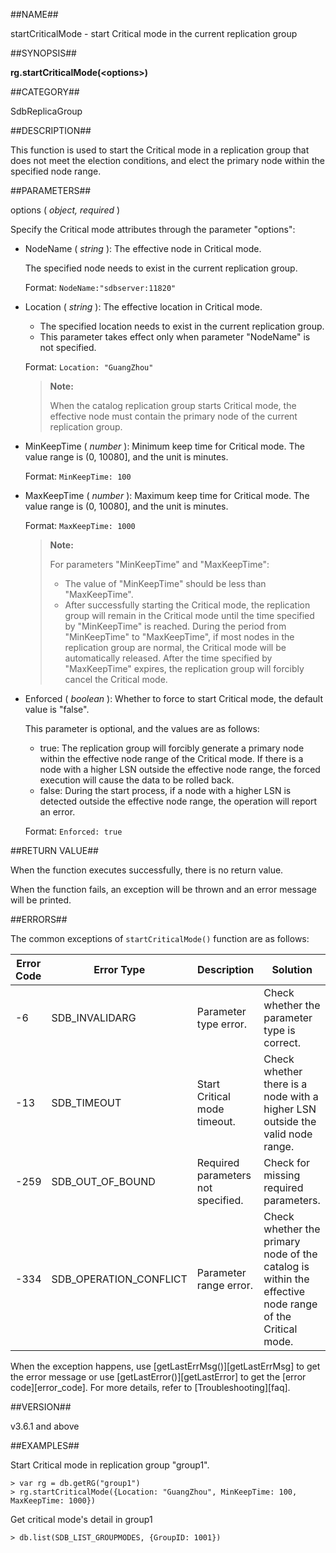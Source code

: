 ##NAME##

startCriticalMode - start Critical mode in the current replication group

##SYNOPSIS##

**rg.startCriticalMode(\<options\>)**

##CATEGORY##

SdbReplicaGroup

##DESCRIPTION##

This function is used to start the Critical mode in a replication group that does not meet the election conditions, and elect the primary node within the specified node range.

##PARAMETERS##

options ( *object, required* )

Specify the Critical mode attributes through the parameter "options":

- NodeName ( *string* ): The effective node in Critical mode.

    The specified node needs to exist in the current replication group.

    Format: `NodeName:"sdbserver:11820"`

- Location ( *string* ): The effective location in Critical mode.

    - The specified location needs to exist in the current replication group.
    - This parameter takes effect only when parameter "NodeName" is not specified.

    Format: `Location: "GuangZhou"`

    > **Note:**  
    >
    > When the catalog replication group starts Critical mode, the effective node must contain the primary node of the current replication group.

- MinKeepTime ( *number* ): Minimum keep time for Critical mode. The value range is (0, 10080], and the unit is minutes.

    Format: `MinKeepTime: 100`

- MaxKeepTime ( *number* ): Maximum keep time for Critical mode. The value range is (0, 10080], and the unit is minutes.

    Format: `MaxKeepTime: 1000`

    > **Note:**
    >
    > For parameters "MinKeepTime" and "MaxKeepTime":
    > - The value of "MinKeepTime" should be less than "MaxKeepTime".
    > - After successfully starting the Critical mode, the replication group will remain in the Critical mode until the time specified by "MinKeepTime" is reached. During the period from "MinKeepTime" to "MaxKeepTime", if most nodes in the replication group are normal, the Critical mode will be automatically released. After the time specified by "MaxKeepTime" expires, the replication group will forcibly cancel the Critical mode.

- Enforced ( *boolean* ): Whether to force to start Critical mode, the default value is "false".

    This parameter is optional, and the values are as follows:

    - true: The replication group will forcibly generate a primary node within the effective node range of the Critical mode. If there is a node with a higher LSN outside the effective node range, the forced execution will cause the data to be rolled back.
    - false: During the start process, if a node with a higher LSN is detected outside the effective node range, the operation will report an error.

    Format: `Enforced: true`

##RETURN VALUE##

When the function executes successfully, there is no return value.

When the function fails, an exception will be thrown and an error message will be printed.

##ERRORS##

The common exceptions of `startCriticalMode()` function are as follows:

| Error Code | Error Type | Description | Solution |
| ---------- | ---------- | ----------- | -------- |
| -6 | SDB_INVALIDARG | Parameter type error. | Check whether the parameter type is correct. |
| -13 | SDB_TIMEOUT | Start Critical mode timeout. | Check whether there is a node with a higher LSN outside the valid node range. |
| -259 | SDB_OUT_OF_BOUND | Required parameters not specified. | Check for missing required parameters. |
| -334 | SDB_OPERATION_CONFLICT | Parameter range error. | Check whether the primary node of the catalog is within the effective node range of the Critical mode. |

When the exception happens, use [getLastErrMsg()][getLastErrMsg] to get the error message or use [getLastError()][getLastError] to get the [error code][error_code]. For more details, refer to [Troubleshooting][faq].

##VERSION##

v3.6.1 and above

##EXAMPLES##

Start Critical mode in replication group "group1".

```lang-javascript
> var rg = db.getRG("group1")
> rg.startCriticalMode({Location: "GuangZhou", MinKeepTime: 100, MaxKeepTime: 1000})
```

Get critical mode's detail in group1
```lang-javascript
> db.list(SDB_LIST_GROUPMODES, {GroupID: 1001})
```

[^_^]:
    Links
[getLastErrMsg]:manual/Manual/Sequoiadb_Command/Global/getLastErrMsg.md
[getLastError]:manual/Manual/Sequoiadb_Command/Global/getLastError.md
[faq]:manual/FAQ/faq_sdb.md
[error_code]:manual/Manual/Sequoiadb_error_code.md